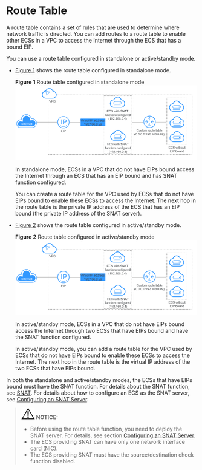 # Route Table<a name="en-us_topic_0038263963"></a>

A route table contains a set of rules that are used to determine where network traffic is directed. You can add routes to a route table to enable other ECSs in a VPC to access the Internet through the ECS that has a bound EIP.

You can use a route table configured in standalone or active/standby mode.

-   [Figure 1](#fig15091812119)  shows the route table configured in standalone mode.

    **Figure  1**  Route table configured in standalone mode<a name="fig15091812119"></a>  
    ![](figures/route-table-configured-in-standalone-mode.png "route-table-configured-in-standalone-mode")

    In standalone mode, ECSs in a VPC that do not have EIPs bound access the Internet through an ECS that has an EIP bound and has SNAT function configured.

    You can create a route table for the VPC used by ECSs that do not have EIPs bound to enable these ECSs to access the Internet. The next hop in the route table is the private IP address of the ECS that has an EIP bound \(the private IP address of the SNAT server\).

-   [Figure 2](#fig1588016299143)  shows the route table configured in active/standby mode.

    **Figure  2**  Route table configured in active/standby mode<a name="fig1588016299143"></a>  
    ![](figures/route-table-configured-in-active-standby-mode.png "route-table-configured-in-active-standby-mode")

    In active/standby mode, ECSs in a VPC that do not have EIPs bound access the Internet through two ECSs that have EIPs bound and have the SNAT function configured.

    In active/standby mode, you can add a route table for the VPC used by ECSs that do not have EIPs bound to enable these ECSs to access the Internet. The next hop in the route table is the virtual IP address of the two ECSs that have EIPs bound.


In both the standalone and active/standby modes, the ECSs that have EIPs bound must have the SNAT function. For details about the SNAT function, see  [SNAT](snat.md). For details about how to configure an ECS as the SNAT server, see  [Configuring an SNAT Server](configuring-an-snat-server.md).

>![](public_sys-resources/icon-notice.gif) **NOTICE:**   
>-   Before using the route table function, you need to deploy the SNAT server. For details, see section  [Configuring an SNAT Server](configuring-an-snat-server.md).  
>-   The ECS providing SNAT can have only one network interface card \(NIC\).  
>-   The ECS providing SNAT must have the source/destination check function disabled.  

